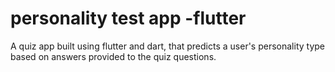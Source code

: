 # personality test app -flutter
 A quiz app built using flutter and dart, that predicts a user's personality type based on answers provided to the quiz questions. 
